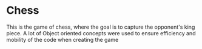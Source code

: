 # Chess
This is the game of chess, where the goal is to capture the opponent's king piece. A lot of Object oriented concepts were used to ensure efficiency and mobility of the code when creating the game
